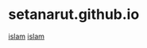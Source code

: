 # setanarut.github.io

[islam](https://setanarut.github.io/islam/)
[islam](https://setanarut.github.io/bulimia/)
